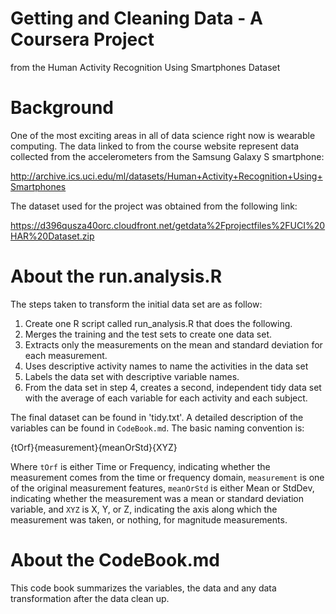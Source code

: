 # Getting and Cleaning Data - A Coursera Project
from the Human Activity Recognition Using Smartphones Dataset

# Background
One of the most exciting areas in all of data science right now is wearable computing. The data linked to from the course website represent data collected from the accelerometers from the Samsung Galaxy S smartphone:

http://archive.ics.uci.edu/ml/datasets/Human+Activity+Recognition+Using+Smartphones 

The dataset used for the project was obtained from the following link:

https://d396qusza40orc.cloudfront.net/getdata%2Fprojectfiles%2FUCI%20HAR%20Dataset.zip 

# About the run.analysis.R

The steps taken to transform the initial data set are as follow:

1. Create one R script called run_analysis.R that does the following. 
2. Merges the training and the test sets to create one data set.
3. Extracts only the measurements on the mean and standard deviation for each measurement. 
4. Uses descriptive activity names to name the activities in the data set
5. Labels the data set with descriptive variable names. 
6. From the data set in step 4, creates a second, independent tidy data set with the average of each variable for each activity and each subject. 

The final dataset can be found in 'tidy.txt'. A detailed description of the variables can be found in `CodeBook.md`. The basic naming convention is:

  {tOrf}{measurement}{meanOrStd}{XYZ}

Where `tOrf` is either Time or Frequency, indicating whether the measurement comes from the time or frequency domain, `measurement` is one of the original measurement features, `meanOrStd` is either Mean or StdDev, indicating whether the measurement was a mean or standard deviation variable, and `XYZ` is X, Y, or Z, indicating the axis along which the measurement was taken, or nothing, for magnitude measurements.

# About the CodeBook.md
This code book summarizes the variables, the data and any data transformation after the data clean up. 
